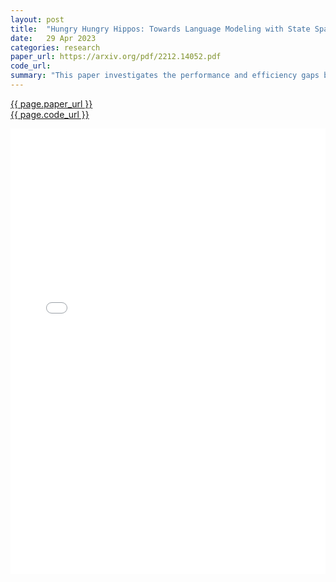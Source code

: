 ```yaml
---
layout: post
title:  "Hungry Hungry Hippos: Towards Language Modeling with State Space Models"
date:   29 Apr 2023
categories: research
paper_url: https://arxiv.org/pdf/2212.14052.pdf
code_url: 
summary: "This paper investigates the performance and efficiency gaps between State Space Models (SSMs) and attention mechanisms in language modeling. SSMs, despite scaling better with sequence length, underperform attention and suffer from poor hardware utilization. The study introduces a new SSM layer, H3, designed to improve recall and comparison across sequences, narrowing the performance gap with Transformers. Furthermore, a hybrid H3-attention model surpasses Transformer performance on OpenWebText. To enhance SSM training efficiency, the paper proposes FlashConv, a method that significantly speeds up processing and enables scaling of hybrid models, showing promising results against Transformers in both perplexity and few-shot learning tasks."
---
```


<style>
.responsive-pdf-container {
    overflow: hidden;
    padding-top: 141.42%; /* 16:9 Aspect Ratio, adjust as needed */
    position: relative;
}

.responsive-pdf-container iframe {
    border: none;
    height: 100%;
    left: 0;
    position: absolute;
    top: 0;
    width: 100%;
}
</style>

<a href="{{ page.paper_url }}">{{ page.paper_url }}</a><br>
<a href="{{ page.code_url }}">{{ page.code_url }}</a>

<div class="responsive-pdf-container">
    <iframe src="{{ page.paper_url }}" style="border: none;"></iframe>
</div>